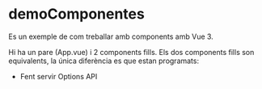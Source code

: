 # demoComponentes

Es un exemple de com treballar amb components amb Vue 3. 

Hi ha un pare (App.vue) i 2 components fills. 
Els dos components fills son equivalents, la única diferència es que estan programats: 
- Fent servir Options API <script>
- Fent servir Composition API <script setup>

## Tipus de comunicacions
El pare passa informació (estructurada en js: objectes, arrays, variables ) als fills mitjançant props. 
Els fills es comuniquen amb els pares mitjançant emits avisant quan ha ocorregut un event i retornant informació. 
El pare injecta informació html als fills fent servir slots